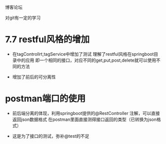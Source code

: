  博客论坛

对git有一定的学习


# 7.7 restful风格的增加

- 在tagControllrt,tagService中增加了测试
理解了restful风格在springboot目录中的应用
即一个相同的接口，对应不同的get,put,post,delete就可以使用不同的方法

- 增加了前后的可分离性

# postman端口的使用

- 前后端分离的体现，利用springboot提供的@RestController 注解，可以直接返回json数据格式
在postman里面直接测得接口返回的类型（已转换为json格式）

- 这是为了接口的测试，弥补@test的不足